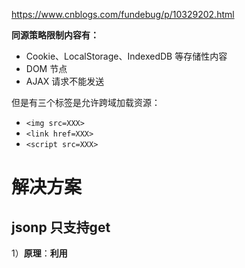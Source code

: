 https://www.cnblogs.com/fundebug/p/10329202.html

**同源策略限制内容有：**

- Cookie、LocalStorage、IndexedDB 等存储性内容
- DOM 节点
- AJAX 请求不能发送

但是有三个标签是允许跨域加载资源：

- `<img src=XXX>`
- `<link href=XXX>`
- `<script src=XXX>`



# 解决方案

## jsonp 只支持get

1）**原理**：**利用 <script> 标签没有跨域限制的漏洞，网页可以得到从其他来源动态产生的 JSON 数据。JSONP请求一定需要对方的服务器做支持才可以。**

**2) JSONP和AJAX对比**

JSONP和AJAX相同，都是客户端向服务器端发送请求，从服务器端获取数据的方式。但AJAX属于同源策略，JSONP属于非同源策略（跨域请求）

**3) JSONP优缺点**

JSONP优点是简单兼容性好，可用于解决主流浏览器的跨域数据访问的问题。**缺点是仅支持get方法具有局限性,不安全可能会遭受XSS攻击。**

### 实现

就是使用script标签，加入callback，后端拿到后返回一个字符串将callback函数和data合并，前端拿到后执行之前定义好的callback

<script src='http://localhost:3000/say?wd=Iloveyou&callback=show'>

## CORS，支持所有HTTP

**服务端设置 Access-Control-Allow-Origin 就可以开启 CORS**

该属性表示那些域名可以访问资源

会存在**简单请求** 和 **复杂请求**

看笔记2

## postMessage 跨窗口标签通信

- 页面和其打开的新窗口的数据传递
- 多窗口之间消息传递
- 页面与嵌套的iframe消息传递
- 上面三个场景的跨域数据传递

### api

> otherWindow.postMessage(message, targetOrigin, [transfer]);

- message: 将要发送到其他 window的数据。
- targetOrigin:**通过窗口的origin属性来指定哪些窗口能接收到消息事件**，其值可以是字符串"*"（表示无限制）或者一个URI。在发送消息的时候，如果目标窗口的协议、主机地址或端口这三者的任意一项不匹配targetOrigin提供的值，那么消息就不会被发送；只有三者完全匹配，消息才会被发送。
- transfer(可选)：是一串和message 同时传递的 Transferable 对象. 这些对象的所有权将被转移给消息的接收方，而发送一方将不再保有所有权。

### 接受方api

> window.onmessage = e => { console.log(e) }

## websocket 浏览器与服务器的全双工通信

**WebSocket 是一种双向通信协议，在建立连接之后，WebSocket 的 server 与 client 都能主动向对方发送或接收数据**

api复杂



## Node中间件代理(两次跨域)

实现原理：**同源策略是浏览器需要遵循的标准，而如果是服务器向服务器请求就无需遵循同源策略。**
代理服务器，需要做以下几个步骤：

- Node接受客户端请求 。
- Node将请求 转发给服务器。
- 拿到服务器 响应 数据。
- node将 响应 转发给客户端。

## nginx反向代理 类似node

实现原理类似于Node中间件代理，需要你搭建一个中转nginx服务器，用于转发请求。

不需要修改任何代码，并且不会影响服务器性能。